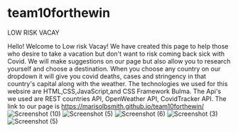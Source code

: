 # team10forthewin

LOW RISK VACAY

Hello! Welcome to Low risk Vacay! We have created this page to help those who desire to take a vacation but don't want to risk coming back sick with Covid. We will make suggestions on our page but also allow you to research yourself and choose a destination. When you choose any country on our dropdown it will give you covid deaths, cases and stringency in that country's capital along with the weather. The technologies we used for this websire are HTML,CSS,JavaScript,and CSS Framework Bulma. The Api's we used are REST countries API, OpenWeather API, CovidTracker API. The link to our page is https://marisolbsmith.github.io/team10forthewin/
![Screenshot (10)](https://user-images.githubusercontent.com/86989726/133176942-c9160dbd-05fe-4c33-aa5b-720c00244704.png)
![Screenshot (5)](https://user-images.githubusercontent.com/86989726/133003034-0b12b08c-eaa3-411a-9f61-14ad8d6ef47e.png)
![Screenshot (6)](https://user-images.githubusercontent.com/86989726/133003035-eed1a39d-67a0-4bf9-9a33-f7b2e7389aa2.png)
![Screenshot (3)](https://user-images.githubusercontent.com/86633258/133536157-6ba28b26-1ca3-4076-8021-1f9ba53d4cd3.png)
![Screenshot (5)](https://user-images.githubusercontent.com/86633258/133536209-6510dc9b-267c-425f-9ae0-bae0b2970a80.png)
